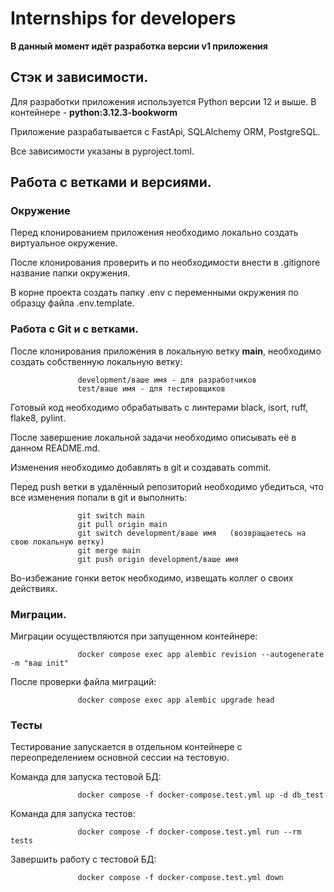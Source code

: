 # Internships for developers

**В данный момент идёт разработка версии v1 приложения**

## Стэк и зависимости.

Для разработки приложения используется Python версии 12 и выше.
В контейнере - **python:3.12.3-bookworm**

Приложение разрабатывается с FastApi, SQLAlchemy ORM, PostgreSQL.

Все зависимости указаны в pyproject.toml.


## Работа с ветками и версиями.


### Окружение

Перед клонированием приложения необходимо локально создать виртуальное окружение.

После клонирования проверить и по необходимости внести в .gitignore название папки окружения.

В корне проекта создать папку .env c переменными окружения по образцу файла .env.template.


### Работа с Git и с ветками.

После клонирования приложения в локальную ветку **main**, необходимо создать собственную локальную ветку:

                   development/ваше имя - для разработчиков
                   test/ваше имя - для тестировщиков

Готовый код необходимо обрабатывать с линтерами black, isort, ruff, flake8, pylint.

После завершение локальной задачи необходимо описывать её в данном README.md.

Изменения необходимо добавлять в git и создавать commit.

Перед push ветки в удалённый репозиторий необходимо убедиться, что все изменения попали в git и выполнить: 
     
                   git switch main
                   git pull origin main
                   git switch development/ваше имя   (возвращаетесь на свою локальную ветку)
                   git merge main
                   git push origin development/ваше имя

Во-избежание гонки веток необходимо, извещать коллег о своих действиях.


### Миграции.

Миграции осуществляются при запущенном контейнере:

                   docker compose exec app alembic revision --autogenerate -m "ваш init"

После проверки файла миграций:

                   docker compose exec app alembic upgrade head


### Тесты

Тестирование запускается в отдельном контейнере с переопределением основной сессии на тестовую.

Команда для запуска тестовой БД:

                   docker compose -f docker-compose.test.yml up -d db_test

Команда для запуска тестов:

                   docker compose -f docker-compose.test.yml run --rm tests

Завершить работу с тестовой БД:

                   docker compose -f docker-compose.test.yml down


